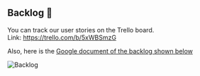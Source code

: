 ## Backlog 📃
You can track our user stories on the Trello board. <br>
Link: https://trello.com/b/5xWBSmzG

Also, here is the [Google document of the backlog shown below](https://docs.google.com/document/d/1Qo1Gh8IhRtwpeRxtsfH6ZaG5IoU6qBuA/edit?usp=sharing&ouid=104971567017082470840&rtpof=true&sd=true)

![Backlog](https://user-images.githubusercontent.com/49106163/136702681-a185b012-d011-4ae6-9b4b-e8a4f02dfdbc.jpg)
